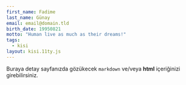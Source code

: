 ```yaml
---
first_name: Fadime 
last_name: Günay
email: email@domain.tld
birth_date: 19950821
motto: "Human live as much as their dreams!"
tags:
  - kisi
layout: kisi.11ty.js
---
```

Buraya detay sayfanızda gözükecek `markdown` ve/veya <b>html</b> içeriğinizi girebilirsiniz.